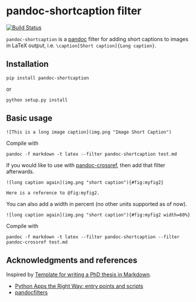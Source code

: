 # pandoc-shortcaption filter

[![Build Status](https://travis-ci.org/martisak/pandoc-shortcaption.svg?branch=master)](https://travis-ci.org/martisak/pandoc-shortcaption)

`pandoc-shortcaption` is a [pandoc](http://pandoc.org/) filter for adding short captions to images in LaTeX output, i.e. `\caption[Short caption]{Long caption}`.

## Installation

~~~
pip install pandoc-shortcaption
~~~

or

~~~
python setup.py install
~~~

## Basic usage

~~~
![This is a long image caption](img.png "Image Short Caption")
~~~

Compile with
~~~
pandoc -f markdown -t latex --filter pandoc-shortcaption test.md
~~~

If you would like to use with [pandoc-crossref](https://github.com/lierdakil/pandoc-crossref), then add that filter afterwards.

~~~
![long caption again](img.png "short caption"){#fig:myfig2}

Here is a reference to @fig:myfig2.
~~~

You can also add a width in percent (no other units supported as of now).

~~~
![long caption again](img.png "short caption"){#fig:myfig2 width=60%}
~~~


Compile with

~~~
pandoc -f markdown -t latex --filter pandoc-shortcaption --filter pandoc-crossref test.md
~~~


## Acknowledgments and references

Inspired by [Template for writing a PhD thesis in Markdown](https://github.com/tompollard/phd_thesis_markdown).

* [Python Apps the Right Way: entry points and scripts](https://chriswarrick.com/blog/2014/09/15/python-apps-the-right-way-entry_points-and-scripts/)
*  [pandocfilters](https://github.com/jgm/pandocfilters)

